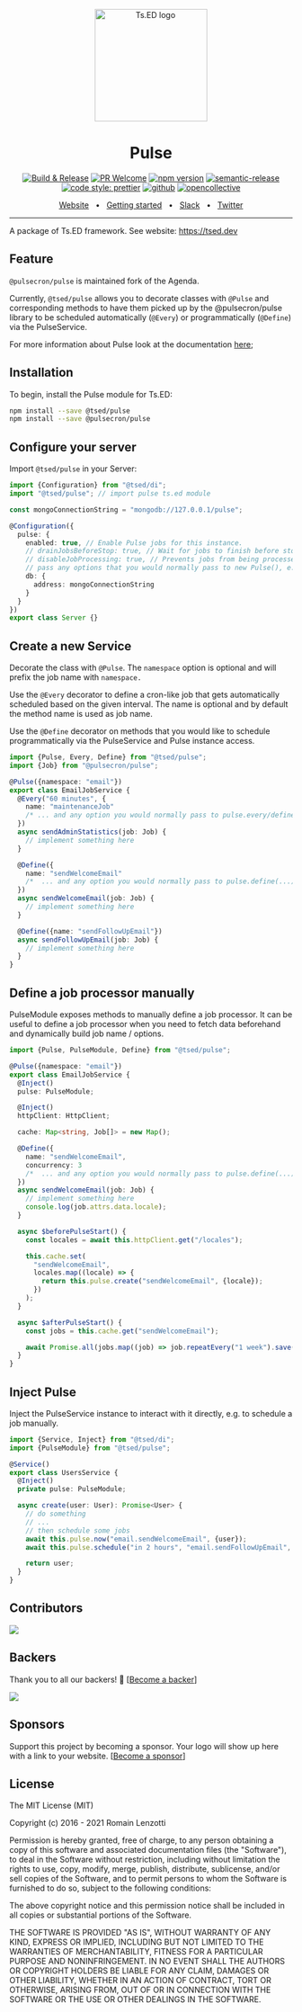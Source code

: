 <p style="text-align: center" align="center">
 <a href="https://tsed.dev" target="_blank"><img src="https://tsed.dev/tsed-og.png" width="200" alt="Ts.ED logo"/></a>
</p>

<div align="center">

   <h1>Pulse</h1>

[![Build & Release](https://github.com/tsedio/tsed/workflows/Build%20&%20Release/badge.svg)](https://github.com/tsedio/tsed/actions?query=workflow%3A%22Build+%26+Release%22)
[![PR Welcome](https://img.shields.io/badge/PRs-welcome-brightgreen.svg)](https://github.com/tsedio/tsed/blob/master/CONTRIBUTING.md)
[![npm version](https://badge.fury.io/js/%40tsed%2Fcommon.svg)](https://badge.fury.io/js/%40tsed%2Fcommon)
[![semantic-release](https://img.shields.io/badge/%20%20%F0%9F%93%A6%F0%9F%9A%80-semantic--release-e10079.svg)](https://github.com/semantic-release/semantic-release)
[![code style: prettier](https://img.shields.io/badge/code_style-prettier-ff69b4.svg?style=flat-square)](https://github.com/prettier/prettier)
[![github](https://img.shields.io/static/v1?label=Github%20sponsor&message=%E2%9D%A4&logo=GitHub&color=%23fe8e86)](https://github.com/sponsors/romakita)
[![opencollective](https://img.shields.io/static/v1?label=OpenCollective%20sponsor&message=%E2%9D%A4&logo=OpenCollective&color=%23fe8e86)](https://opencollective.com/tsed)

</div>

<div align="center">
  <a href="https://tsed.dev/">Website</a>
  <span>&nbsp;&nbsp;•&nbsp;&nbsp;</span>
  <a href="https://tsed.dev/getting-started/">Getting started</a>
  <span>&nbsp;&nbsp;•&nbsp;&nbsp;</span>
  <a href="https://slack.tsed.dev">Slack</a>
  <span>&nbsp;&nbsp;•&nbsp;&nbsp;</span>
  <a href="https://twitter.com/TsED_io">Twitter</a>
</div>

<hr />

A package of Ts.ED framework. See website: https://tsed.dev

## Feature

`@pulsecron/pulse` is maintained fork of the Agenda.

Currently, `@tsed/pulse` allows you to decorate classes with `@Pulse` and
corresponding methods to have them picked up by the @pulsecron/pulse library to be
scheduled automatically (`@Every`) or programmatically (`@Define`) via the PulseService.

For more information about Pulse look at the documentation [here](https://github.com/pulsecron/pulse);

## Installation

To begin, install the Pulse module for Ts.ED:

```bash
npm install --save @tsed/pulse
npm install --save @pulsecron/pulse
```

## Configure your server

Import `@tsed/pulse` in your Server:

```typescript
import {Configuration} from "@tsed/di";
import "@tsed/pulse"; // import pulse ts.ed module

const mongoConnectionString = "mongodb://127.0.0.1/pulse";

@Configuration({
  pulse: {
    enabled: true, // Enable Pulse jobs for this instance.
    // drainJobsBeforeStop: true, // Wait for jobs to finish before stopping the pulse process.
    // disableJobProcessing: true, // Prevents jobs from being processed.
    // pass any options that you would normally pass to new Pulse(), e.g.
    db: {
      address: mongoConnectionString
    }
  }
})
export class Server {}
```

## Create a new Service

Decorate the class with `@Pulse`. The `namespace` option is optional and will
prefix the job name with `namespace.`

Use the `@Every` decorator to define a cron-like job that gets automatically
scheduled based on the given interval. The name is optional and by default the
method name is used as job name.

Use the `@Define` decorator on methods that you would like to schedule
programmatically via the PulseService and Pulse instance access.

```ts
import {Pulse, Every, Define} from "@tsed/pulse";
import {Job} from "@pulsecron/pulse";

@Pulse({namespace: "email"})
export class EmailJobService {
  @Every("60 minutes", {
    name: "maintenanceJob"
    /* ... and any option you would normally pass to pulse.every/define */
  })
  async sendAdminStatistics(job: Job) {
    // implement something here
  }

  @Define({
    name: "sendWelcomeEmail"
    /*  ... and any option you would normally pass to pulse.define(...) */
  })
  async sendWelcomeEmail(job: Job) {
    // implement something here
  }

  @Define({name: "sendFollowUpEmail"})
  async sendFollowUpEmail(job: Job) {
    // implement something here
  }
}
```

## Define a job processor manually

PulseModule exposes methods to manually define a job processor. It can be useful to define a job processor when you need to fetch data beforehand and dynamically build job name / options.

```typescript
import {Pulse, PulseModule, Define} from "@tsed/pulse";

@Pulse({namespace: "email"})
export class EmailJobService {
  @Inject()
  pulse: PulseModule;

  @Inject()
  httpClient: HttpClient;

  cache: Map<string, Job[]> = new Map();

  @Define({
    name: "sendWelcomeEmail",
    concurrency: 3
    /*  ... and any option you would normally pass to pulse.define(...) */
  })
  async sendWelcomeEmail(job: Job) {
    // implement something here
    console.log(job.attrs.data.locale);
  }

  async $beforePulseStart() {
    const locales = await this.httpClient.get("/locales");

    this.cache.set(
      "sendWelcomeEmail",
      locales.map((locale) => {
        return this.pulse.create("sendWelcomeEmail", {locale});
      })
    );
  }

  async $afterPulseStart() {
    const jobs = this.cache.get("sendWelcomeEmail");

    await Promise.all(jobs.map((job) => job.repeatEvery("1 week").save()));
  }
}
```

## Inject Pulse

Inject the PulseService instance to interact with it directly, e.g. to schedule
a job manually.

```typescript
import {Service, Inject} from "@tsed/di";
import {PulseModule} from "@tsed/pulse";

@Service()
export class UsersService {
  @Inject()
  private pulse: PulseModule;

  async create(user: User): Promise<User> {
    // do something
    // ...
    // then schedule some jobs
    await this.pulse.now("email.sendWelcomeEmail", {user});
    await this.pulse.schedule("in 2 hours", "email.sendFollowUpEmail", {user});

    return user;
  }
}
```

## Contributors

<a href="https://github.com/tsedio/tsed/graphs/contributors"><img src="https://opencollective.com/tsed/contributors.svg?width=890" /></a>

## Backers

Thank you to all our backers! 🙏 [[Become a backer](https://opencollective.com/tsed#backer)]

<a href="https://opencollective.com/tsed#backers" target="_blank"><img src="https://opencollective.com/tsed/backers.svg?width=890"></a>

## Sponsors

Support this project by becoming a sponsor. Your logo will show up here with a link to your website. [[Become a sponsor](https://opencollective.com/tsed#sponsor)]

## License

The MIT License (MIT)

Copyright (c) 2016 - 2021 Romain Lenzotti

Permission is hereby granted, free of charge, to any person obtaining a copy of this software and associated documentation files (the "Software"), to deal in the Software without restriction, including without limitation the rights to use, copy, modify, merge, publish, distribute, sublicense, and/or sell copies of the Software, and to permit persons to whom the Software is furnished to do so, subject to the following conditions:

The above copyright notice and this permission notice shall be included in all copies or substantial portions of the Software.

THE SOFTWARE IS PROVIDED "AS IS", WITHOUT WARRANTY OF ANY KIND, EXPRESS OR IMPLIED, INCLUDING BUT NOT LIMITED TO THE WARRANTIES OF MERCHANTABILITY, FITNESS FOR A PARTICULAR PURPOSE AND NONINFRINGEMENT. IN NO EVENT SHALL THE AUTHORS OR COPYRIGHT HOLDERS BE LIABLE FOR ANY CLAIM, DAMAGES OR OTHER LIABILITY, WHETHER IN AN ACTION OF CONTRACT, TORT OR OTHERWISE, ARISING FROM, OUT OF OR IN CONNECTION WITH THE SOFTWARE OR THE USE OR OTHER DEALINGS IN THE SOFTWARE.
